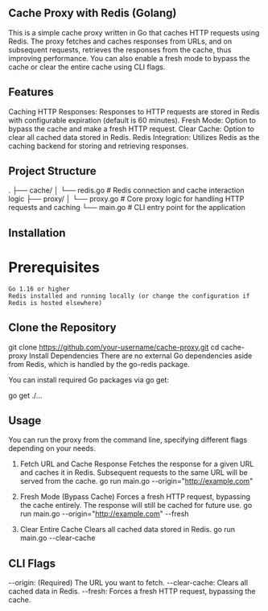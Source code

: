 ## Cache Proxy with Redis (Golang)
This is a simple cache proxy written in Go that caches HTTP requests using Redis. The proxy fetches and caches responses from URLs, and on subsequent requests, retrieves the responses from the cache, thus improving performance. You can also enable a fresh mode to bypass the cache or clear the entire cache using CLI flags.

## Features
Caching HTTP Responses: Responses to HTTP requests are stored in Redis with configurable expiration (default is 60 minutes).
Fresh Mode: Option to bypass the cache and make a fresh HTTP request.
Clear Cache: Option to clear all cached data stored in Redis.
Redis Integration: Utilizes Redis as the caching backend for storing and retrieving responses.

## Project Structure

.
├── cache/
│   └── redis.go    # Redis connection and cache interaction logic
├── proxy/
│   └── proxy.go    # Core proxy logic for handling HTTP requests and caching
└── main.go         # CLI entry point for the application


## Installation
# Prerequisites
    Go 1.16 or higher
    Redis installed and running locally (or change the configuration if Redis is hosted elsewhere)
  
## Clone the Repository

git clone https://github.com/your-username/cache-proxy.git
cd cache-proxy
Install Dependencies
There are no external Go dependencies aside from Redis, which is handled by the go-redis package.

You can install required Go packages via go get:

go get ./...
## Usage
You can run the proxy from the command line, specifying different flags depending on your needs.

1. Fetch URL and Cache Response
Fetches the response for a given URL and caches it in Redis. Subsequent requests to the same URL will be served from the cache.
go run main.go --origin="http://example.com"

2. Fresh Mode (Bypass Cache)
Forces a fresh HTTP request, bypassing the cache entirely. The response will still be cached for future use.
go run main.go --origin="http://example.com" --fresh

3. Clear Entire Cache
Clears all cached data stored in Redis.
go run main.go --clear-cache

## CLI Flags
--origin: (Required) The URL you want to fetch.
--clear-cache: Clears all cached data in Redis.
--fresh: Forces a fresh HTTP request, bypassing the cache.

